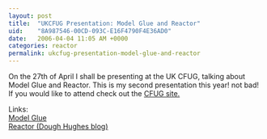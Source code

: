 ```yaml
---
layout: post
title:  "UKCFUG Presentation: Model Glue and Reactor"
uid:	"8A987546-00CD-093C-E16F4790F4E36AD0"
date:   2006-04-04 11:05 AM +0000
categories: reactor
permalink: ukcfug-presentation-model-glue-and-reactor
---
```

<p>On the 27th of April I shall be presenting at the UK CFUG, talking about Model Glue and Reactor. This is my second presentation this year! not bad!&nbsp; If you would like to attend check out the <a href="http://www.ukcfug.org/register.cfm?ObjectID=643A62AF-F1FF-921E-1372A1B7B3FBECE4">CFUG site.</a></p>
<p>Links:<br /><a href="http://doughughes.net/">Model Glue<br />Reactor (Dough Hughes blog)</a></p>